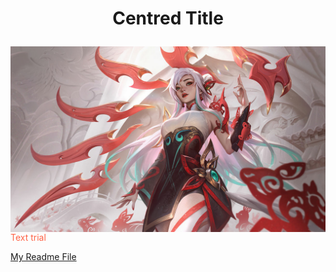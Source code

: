 <H1> <p align="center"> Centred Title </H1>
<img style="float:right;" src="Irelia.jpg">
<p style="color:Tomato;"> Text trial </p>
<a href="readme.md"> My Readme File </a>